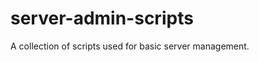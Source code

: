 server-admin-scripts
====================

A collection of scripts used for basic server management.
